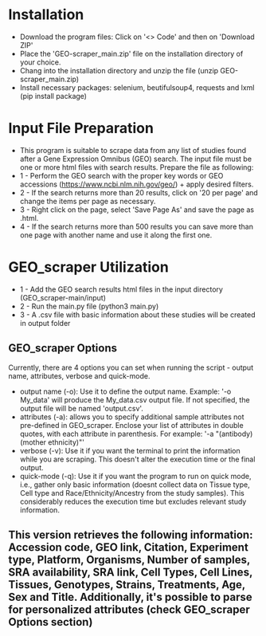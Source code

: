 # Installation
- Download the program files: Click on '<> Code' and then on 'Download ZIP'
- Place the 'GEO-scraper_main.zip' file on the installation directory of your choice.
- Chang into the installation directory and unzip the file (unzip GEO-scraper_main.zip)  
- Install necessary packages: selenium, beutifulsoup4, requests and lxml (pip install package)

# Input File Preparation
- This program is suitable to scrape data from any list of studies found after a Gene Expression Omnibus (GEO) search. The input file must be one or more html files with search results. Prepare the file as following:
- 1 - Perform the GEO search with the proper key words or GEO accessions (https://www.ncbi.nlm.nih.gov/geo/) + apply desired filters.
- 2 - If the search returns more than 20 results, click on '20 per page' and change the items per page as necessary.
- 3 - Right click on the page, select 'Save Page As' and save the page as .html.
- 4 - If the search returns more than 500 results you can save more than one page with another name and use it along the first one.


# GEO_scraper Utilization
- 1 - Add the GEO search results html files in the input directory (GEO_scraper-main/input)
- 2 - Run the main.py file (python3 main.py)
- 3 - A .csv file with basic information about these studies will be created in output folder

## GEO_scraper Options
Currently, there are 4 options you can set when running the script - output name, attributes, verbose and quick-mode.
- output name (-o): Use it to define the output name. Example: '-o My_data' will produce the My_data.csv output file. If not specified, the output file will be named 'output.csv'.
- attributes (-a): allows you to specify additional sample attributes not pre-defined in GEO_scraper. Enclose your list of attributes in double quotes, with each attribute in parenthesis. For example: '-a "(antibody) (mother ethnicity)"'
- verbose (-v): Use it if you want the terminal to print the information while you are scraping. This doesn't alter the execution time or the final output.
- quick-mode (-q): Use it if you want the program to run on quick mode, i.e., gather only basic information (doesnt collect data on Tissue type, Cell type and Race/Ethnicity/Ancestry from the study samples). This considerably reduces the execution time but excludes relevant study information.


## This version retrieves the following information: Accession code, GEO link, Citation, Experiment type, Platform, Organisms, Number of samples, SRA availability, SRA link, Cell Types, Cell Lines, Tissues, Genotypes, Strains, Treatments, Age, Sex and Title. Additionally, it's possible to parse for personalized attributes (check GEO_scraper Options section)
